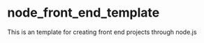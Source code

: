 node_front_end_template
=======================

This is an template for creating front end projects through node.js

